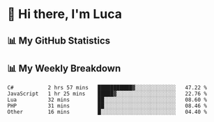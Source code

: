 # 👋 Hi there, I'm Luca

## 📊 My GitHub Statistics

## 📊 My Weekly Breakdown
<!--START_SECTION:waka-->
```text
C#           2 hrs 57 mins   ███████████▓░░░░░░░░░░░░░   47.22 % 
JavaScript   1 hr 25 mins    █████▓░░░░░░░░░░░░░░░░░░░   22.76 % 
Lua          32 mins         ██░░░░░░░░░░░░░░░░░░░░░░░   08.60 % 
PHP          31 mins         ██░░░░░░░░░░░░░░░░░░░░░░░   08.46 % 
Other        16 mins         █░░░░░░░░░░░░░░░░░░░░░░░░   04.40 % 
```
<!--END_SECTION:waka-->
